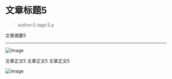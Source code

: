 # 文章标题5
> author:5
> tags:5,a

文章摘要5
**********
![Image](/codelab-website/resources/res.png)

文章正文5
文章正文5
文章正文5

![Image](/codelab-website/resources/res.png)
